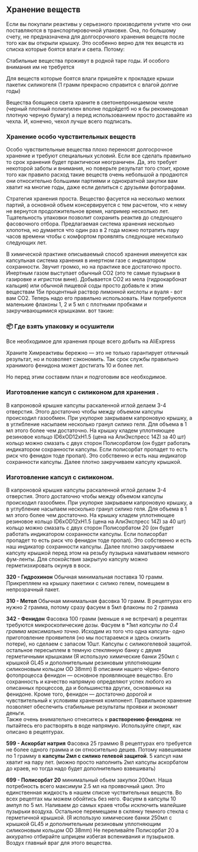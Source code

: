 ## Хранение веществ  
Если вы покупали реактивы у серьезного производителя учтите что они поставляются в транспортировочной упаковке. Она, по большому счету,
не предназначена для долгосрочного хранения веществ после того как вы открыли крышку. Это особенно верно для тех веществ из списка которые боятся
влаги и света. Потому:

Стабильные вещества проживут в родной таре годы. И особого внимания им не требуется 

Для веществ которые боятся влаги пришейте к прокладке крыши пакетик силикогеля (1 грамм прекрасно справится с влагой долгие годы)

Вещества боящиеся света храните в светонепроницаемом чехле (черный плотный полиэтилен вполне подойдетб но я бы рекомендовал плотную черную бумагу) а перед использованием просто доставайте из чехла. И, конечно, чехол
лучше всего подписать.

### Хранение особо чувствительных веществ
Особо чувствительные вещества плохо переносят долгосрочное хранение и требуют специальных условий. Если все сделать правильно то срок хранения
будет практически неограничен. Да, это требует некоторой заботы и внимания, но поверьте результат того стоит, кроме того как правило расход такие веществ очень небольшой
а продаются они относительно большими партиями и однократной закупки вам хватит на многие годы, даже если делиться с друзьями фотографами.

Стратегия хранения проста. Вещество фасуется на несколько мелких партий, а основной объем консервируется с тем расчетом, что к нему не вернутся 
продолжительное время, например несколько лет. Тщательность упаковки позволит сохранить реактив до следующего фасовочного отбора. Предлагаемая система 
хранения несколько хлопотна, но думается что один раз в 2 года можно потратить пару часов времени чтобы с комфортом проявлять следующие несколько следующих лет.

В химической практике описываемый способ хранения именуется как капсульная система хранения в инертном газе с индикатором сохранности. Звучит громко, но на практике все достаточно
просто. Инертным газом выступает обычный CO2 (это те самые пузырьки в газировке и игристом вине). Добывается CO2 из мела (гидрокарбонат кальция) или обычной пищевой соды
просто добавьте к этим веществам 15и процентный раствор лимонной кислоты и вуаля - вот вам CO2. Теперь надо его правильно использовать.
Нам потребуются маленькие флаконы 1, 2 и 5 мл с плотными пробками и закручивающимися крышками. вот такие:

### 📦 Где взять упаковку и осушители
Все необходимое для хранения проще всего добыть на AliExpress

Храните Химреактивы бережно — это не только гарантирует отличный результат, но и позволяет сэкономить.
Так срок службы правильно хранимого фенидона может достигать 10 и более лет.

Но перед этим составим план и подготовим все необходимое.
### Изготовление капсул с силиконом для хранения .
В капроновой крышке капсулы раскаленной иглой делаем 3-4 отверстия. Этого достаточно чтобы между объемом капсулы происходил
газообмен. При укупорке закрываем капроновую крышку, а в углкбление насыпаем несколько гранул силико геля. Для объема в 1 мл
этого более чем достаточно. На крышку кладем уплотняющее резиновое кольцо ID6xOD12xH1.5 (цена на АлиЭкспресс 14Zl за 40 шт)
кольцо можно смазать с двух сторон Полисорбатом (он будет работать индикатором сохранности капсулы. Если полисорбат пропадет то
есть риск что фенидон тоде пропал). Это собственно и есть наш индикатор сохранности капсулы. Далее плотно закручиваем капсулу крышкой.

### Изготовление капсул с силиконом.
В капроновой крышке капсулы раскаленной иглой делаем 3-4 отверстия. Этого достаточно чтобы между объемом капсулы происходил
газообмен. При укупорке закрываем капроновую крышку, а в углубление насыпаем несколько гранул силико геля. Для объема в 1 мл
этого более чем достаточно. На крышку кладем уплотняющее резиновое кольцо ID6xOD12xH1.5 (цена на АлиЭкспресс 14Zl за 40 шт)
кольцо можно смазать с двух сторон Полисорбатом 20 (он будет работать индикатором сохранности капсулы. Если полисорбат пропадет то
есть риск что фенидон тоде пропал). Это собственно и есть наш индикатор сохранности капсулы. 
Далее плотно закручиваем капсулу крышкой перед этом на резьбу пузырька наматываем немного фум-ленты. Для спокойствия закрытую капсулу можно герметизхировать окунув в воск.

**320 - Гидрохинон** Обычная минимальная поставка 10 грамм. Прикрепляем на крышку пакетики с силико гелем, помещаем в непрозрачный пакет.

**310 - Метол** Обычная минимальная фасовка 10 грамм. В рецептурах его нужно 2 грамма, потому сразу фасуем в 5мл флаконы по 2 грамма

**342 - Фенидон** Фасовка 100 грамм (меньше я не встречал) в рецептах требуются микроскопические дозы. Фасуем в **1мл капсулы по 0.4 грамма максимально точно*. 
Исходим из того что одна капсула- одно приготовление проявителя (но мы постараемся и здесь снизить потери), но сделаем с запасом 10шт. Капсулы с силикогелевой защитой.
остальное пересыплем в темную стеклянную банку с двумя герметичными крышками (Я использую химические банки 250мл с крышкой GL45 и дополнительным резиновым уплотняющим силиконовым кольцом OD 38mm)
В описании нашего чёрно-белого фотопроцесса фенидон — основное проявляющее вещество. 
Его сохранность и качество напрямую определяют успех любого из описанных процессов, да и большинства других, 
основанных на фенидоне. Кроме того, фенидон — достаточно дорогой и чувствительный к условиям хранения компонент. 
Правильное хранение позволяет обеспечить стабильные результаты проявки и экономит деньги.  
Также очень внимательно отнеситесь к **растворению фенидона**: не пытайтесь его растворять в воде напрямую. 
Используйте спирт, как описано в рецептурах.

**599 - Аскорбат натрия** Фасовка 25 граммю В рецептурах его требуется не более одного грамма и он относительно дешев. Потому навешиваем
по 1 грамму в **капсулы 2мл с силико гелевой защитой**. 5 капсул нам хватит на пару лет. (можно просто наполнить 2мл капсулы аскорбатом до краев, но тогда надо будет дополнительно взвешивать)

**699 - Полисорбат 20** минимальный обьем закупки 200мл. Наша потребность всего максимум 2.5 мл на проявочный цикл. 
Это единственная жидкость в нашем списке чуствительных веществ. Во всех рецептах мы можем обойтись без него.
Фасуем в капсулы 10 ампул по 5 мл. Наливаем до самых краев чтобы исключить малейшие пузырьки воздуха. Остальное перемещаем в склянку темного стекла
с герметичной крышкой. (Я использую химические банки 250мл с крышкой GL45 и дополнительным резиновым уплотняющим силиконовым кольцом OD 38mm)
Не переливайте Полисорбат 20 а аккуратно отбирайте шприцем избегая вспенивания и пузырьков. Воздух главный враг для этого
вещества.
